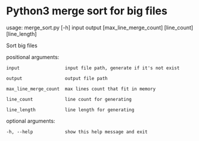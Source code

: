 # Python3 merge sort for big files

usage: merge_sort.py [-h]
                     input output [max_line_merge_count] [line_count]
                     [line_length]

Sort big files

positional arguments:
  
    input                 input file path, generate if it's not exist

    output                output file path

    max_line_merge_count  max lines count that fit in memory

    line_count            line count for generating

    line_length           line length for generating

optional arguments:
  
    -h, --help            show this help message and exit
